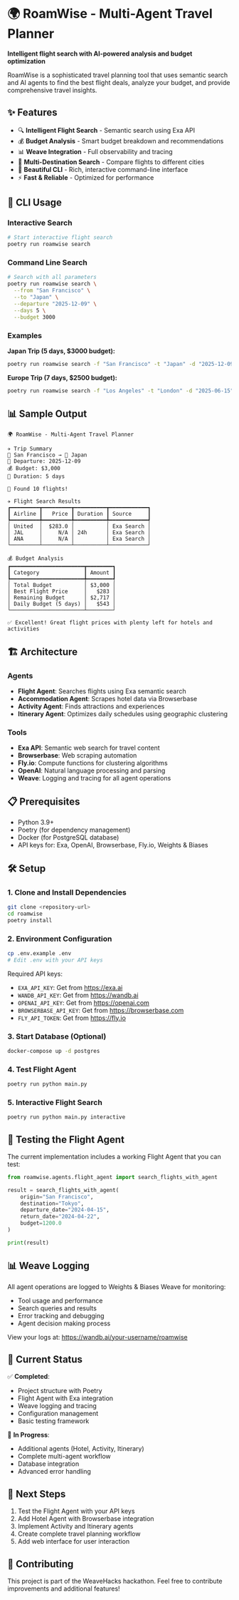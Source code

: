 # 🌍 RoamWise - Multi-Agent Travel Planner

**Intelligent flight search with AI-powered analysis and budget optimization**

RoamWise is a sophisticated travel planning tool that uses semantic search and AI agents to find the best flight deals, analyze your budget, and provide comprehensive travel insights.

## ✨ Features

- 🔍 **Intelligent Flight Search** - Semantic search using Exa API
- 💰 **Budget Analysis** - Smart budget breakdown and recommendations
- 📊 **Weave Integration** - Full observability and tracing
- 🎯 **Multi-Destination Search** - Compare flights to different cities
- 📱 **Beautiful CLI** - Rich, interactive command-line interface
- ⚡ **Fast & Reliable** - Optimized for performance

## 🚀 CLI Usage

### Interactive Search
```bash
# Start interactive flight search
poetry run roamwise search
```

### Command Line Search
```bash
# Search with all parameters
poetry run roamwise search \
  --from "San Francisco" \
  --to "Japan" \
  --departure "2025-12-09" \
  --days 5 \
  --budget 3000
```

### Examples

**Japan Trip (5 days, $3000 budget):**
```bash
poetry run roamwise search -f "San Francisco" -t "Japan" -d "2025-12-09" --days 5 -b 3000
```

**Europe Trip (7 days, $2500 budget):**
```bash
poetry run roamwise search -f "Los Angeles" -t "London" -d "2025-06-15" --days 7 -b 2500
```

## 📊 Sample Output

```
🌍 RoamWise - Multi-Agent Travel Planner

✈️ Trip Summary
🛫 San Francisco → 🛬 Japan
📅 Departure: 2025-12-09
💰 Budget: $3,000
📆 Duration: 5 days

🎉 Found 10 flights!

✈️ Flight Search Results
┏━━━━━━━━━┳━━━━━━━━━┳━━━━━━━━━━┳━━━━━━━━━━━━┓
┃ Airline ┃   Price ┃ Duration ┃ Source     ┃
┡━━━━━━━━━╇━━━━━━━━━╇━━━━━━━━━━╇━━━━━━━━━━━━┩
│ United  │  $283.0 │          │ Exa Search │
│ JAL     │     N/A │ 24h      │ Exa Search │
│ ANA     │     N/A │          │ Exa Search │
└─────────┴─────────┴──────────┴────────────┘

💰 Budget Analysis
┏━━━━━━━━━━━━━━━━━━━━━━━┳━━━━━━━━┓
┃ Category              ┃ Amount ┃
┡━━━━━━━━━━━━━━━━━━━━━━━╇━━━━━━━━┩
│ Total Budget          │ $3,000 │
│ Best Flight Price     │   $283 │
│ Remaining Budget      │ $2,717 │
│ Daily Budget (5 days) │   $543 │
└───────────────────────┴────────┘

✅ Excellent! Great flight prices with plenty left for hotels and activities
```

## 🏗️ Architecture

### Agents
- **Flight Agent**: Searches flights using Exa semantic search
- **Accommodation Agent**: Scrapes hotel data via Browserbase
- **Activity Agent**: Finds attractions and experiences
- **Itinerary Agent**: Optimizes daily schedules using geographic clustering

### Tools
- **Exa API**: Semantic web search for travel content
- **Browserbase**: Web scraping automation
- **Fly.io**: Compute functions for clustering algorithms
- **OpenAI**: Natural language processing and parsing
- **Weave**: Logging and tracing for all agent operations

## 📋 Prerequisites

- Python 3.9+
- Poetry (for dependency management)
- Docker (for PostgreSQL database)
- API keys for: Exa, OpenAI, Browserbase, Fly.io, Weights & Biases

## 🛠️ Setup

### 1. Clone and Install Dependencies

```bash
git clone <repository-url>
cd roamwise
poetry install
```

### 2. Environment Configuration

```bash
cp .env.example .env
# Edit .env with your API keys
```

Required API keys:
- `EXA_API_KEY`: Get from https://exa.ai
- `WANDB_API_KEY`: Get from https://wandb.ai
- `OPENAI_API_KEY`: Get from https://openai.com
- `BROWSERBASE_API_KEY`: Get from https://browserbase.com
- `FLY_API_TOKEN`: Get from https://fly.io

### 3. Start Database (Optional)

```bash
docker-compose up -d postgres
```

### 4. Test Flight Agent

```bash
poetry run python main.py
```

### 5. Interactive Flight Search

```bash
poetry run python main.py interactive
```

## 🧪 Testing the Flight Agent

The current implementation includes a working Flight Agent that you can test:

```python
from roamwise.agents.flight_agent import search_flights_with_agent

result = search_flights_with_agent(
    origin="San Francisco",
    destination="Tokyo",
    departure_date="2024-04-15",
    return_date="2024-04-22",
    budget=1200.0
)

print(result)
```

## 📊 Weave Logging

All agent operations are logged to Weights & Biases Weave for monitoring:

- Tool usage and performance
- Search queries and results
- Error tracking and debugging
- Agent decision making process

View your logs at: https://wandb.ai/your-username/roamwise

## 🔧 Current Status

✅ **Completed**:
- Project structure with Poetry
- Flight Agent with Exa integration
- Weave logging and tracing
- Configuration management
- Basic testing framework

🚧 **In Progress**:
- Additional agents (Hotel, Activity, Itinerary)
- Complete multi-agent workflow
- Database integration
- Advanced error handling

## 🚀 Next Steps

1. Test the Flight Agent with your API keys
2. Add Hotel Agent with Browserbase integration
3. Implement Activity and Itinerary agents
4. Create complete travel planning workflow
5. Add web interface for user interaction

## 🤝 Contributing

This project is part of the WeaveHacks hackathon. Feel free to contribute improvements and additional features!
